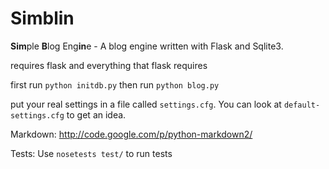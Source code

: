 Simblin
=======

**Sim**ple **B**log Eng**in**e - A blog engine written with Flask and Sqlite3.

requires flask and everything that flask requires

first run `python initdb.py` then run `python blog.py`

put your real settings in a file called `settings.cfg`. You can look at
`default-settings.cfg` to get an idea.

Markdown: http://code.google.com/p/python-markdown2/

Tests: Use `nosetests test/` to run tests
